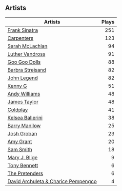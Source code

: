 ## Artists
Artists | Plays 
----- | -----: 
[Frank Sinatra](/artists/frank-sinatra-739) | 251
[Carpenters](/artists/carpenters-39303) | 123
[Sarah McLachlan](/artists/sarah-mclachlan-89556) | 94
[Luther Vandross](/artists/luther-vandross-3402) | 91
[Goo Goo Dolls](/artists/goo-goo-dolls-12135) | 88
[Barbra Streisand](/artists/barbra-streisand-31892) | 82
[John Legend](/artists/john-legend-36643) | 82
[Kenny G](/artists/kenny-g-7789) | 51
[Andy Williams](/artists/andy-williams-16425) | 48
[James Taylor](/artists/james-taylor-5709) | 48
[Coldplay](/artists/coldplay-1648) | 41
[Kelsea Ballerini](/artists/kelsea-ballerini-30601760) | 38
[Barry Manilow](/artists/barry-manilow-31897) | 25
[Josh Groban](/artists/josh-groban-58260) | 23
[Amy Grant](/artists/amy-grant-3053) | 20
[Sam Smith](/artists/sam-smith-423762) | 18
[Mary J. Blige](/artists/mary-j-blige-39258) | 9
[Tony Bennett](/artists/tony-bennett-2564) | 6
[The Pretenders](/artists/the-pretenders-680993) | 6
[David Archuleta & Charice Pempengco](/artists/david-archuleta-charice-pempengco-118303) | 4


